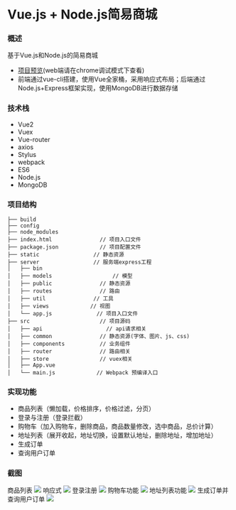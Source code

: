 # Vue.js + Node.js简易商城

### 概述
基于Vue.js和Node.js的简易商城
- [项目预览]()(web端请在chrome调试模式下查看)
- 前端通过vue-cli搭建，使用Vue全家桶，采用响应式布局；后端通过Node.js+Express框架实现，使用MongoDB进行数据存储

### 技术栈
- Vue2
- Vuex
- Vue-router
- axios
- Stylus
- webpack
- ES6
- Node.js
- MongoDB

### 项目结构
```
├── build
├── config           		
├── node_modules
├── index.html          	 // 项目入口文件
├── package.json      		 // 项目配置文件
├── static                 // 静态资源
├── server                 // 服务端express工程
│   ├── bin       			  
│   ├── models      			 // 模型
│   ├── public          	 // 静态资源
│   ├── routes               // 路由
│   ├── util               // 工具
│   ├── views     		  // 视图
│   └── app.js       	    // 项目入口文件
├── src                		 // 项目源码
│   ├── api       			   // api请求相关
│   ├── common          	 // 静态资源(字体、图片、js、css)
│   ├── components     		 // 业务组件
│   ├── router     		     // 路由相关
│   ├── store       	     // vuex相关
│   ├── App.vue         	
│   └── main.js       	    // Webpack 预编译入口
```

### 实现功能
- 商品列表（懒加载，价格排序，价格过滤，分页）
- 登录与注册（登录拦截）
- 购物车（加入购物车，删除商品，商品数量修改，选中商品，总价计算）
- 地址列表（展开收起，地址切换，设置默认地址，删除地址，增加地址）
- 生成订单
- 查询用户订单

### 截图
商品列表
<img src="https://github.com/mjyplusone/mall-vue/raw/master/static/1.gif" />
响应式
<img src="https://github.com/mjyplusone/mall-vue/raw/master/static/2.gif"/>
登录注册
<img src="https://github.com/mjyplusone/mall-vue/raw/master/static/3.gif"/>
购物车功能
<img src="https://github.com/mjyplusone/mall-vue/raw/master/static/4.gif"/>
地址列表功能
<img src="https://github.com/mjyplusone/mall-vue/raw/master/static/5.gif"/>
生成订单并查询用户订单
<img src="https://github.com/mjyplusone/mall-vue/raw/master/static/6.gif"/>
